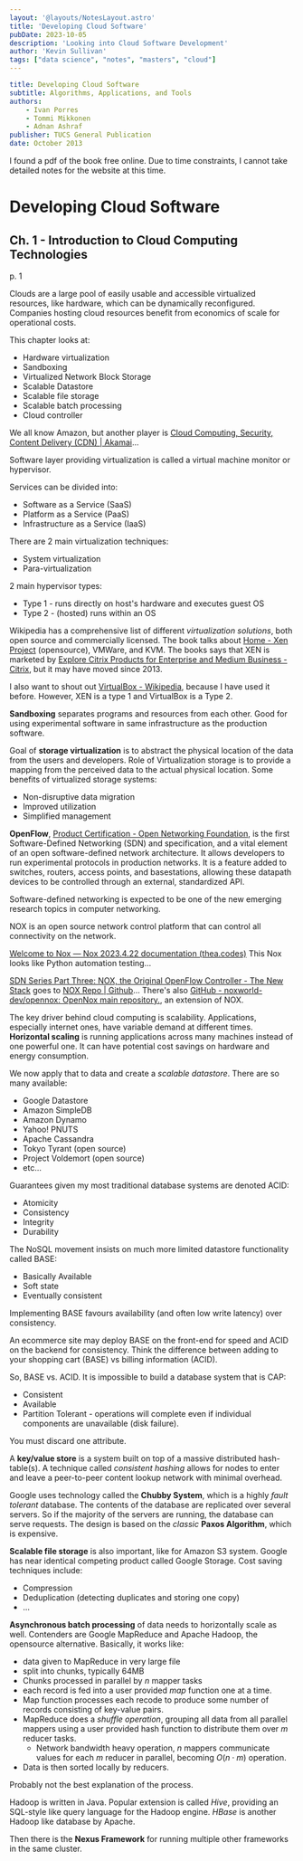 ```yaml
---
layout: '@layouts/NotesLayout.astro'
title: 'Developing Cloud Software'
pubDate: 2023-10-05
description: 'Looking into Cloud Software Development'
author: 'Kevin Sullivan'
tags: ["data science", "notes", "masters", "cloud"]
---
```


```yaml
title: Developing Cloud Software
subtitle: Algorithms, Applications, and Tools
authors:
	- Ivan Porres
	- Tommi Mikkonen
	- Adnan Ashraf
publisher: TUCS General Publication
date: October 2013
```

I found a pdf of the book free online. Due to time constraints, I cannot take detailed notes for the website at this time. 

# Developing Cloud Software

## Ch. 1 - Introduction to Cloud Computing Technologies

p. 1

Clouds are a large pool of easily usable and accessible virtualized resources, like hardware, which can be dynamically reconfigured. Companies hosting cloud resources benefit from economics of scale for operational costs. 

This chapter looks at:
+ Hardware virtualization
+ Sandboxing 
+ Virtualized Network Block Storage
+ Scalable Datastore
+ Scalable file storage
+ Scalable batch processing
+ Cloud controller

We all know Amazon, but another player is [Cloud Computing, Security, Content Delivery (CDN) | Akamai](https://www.akamai.com/)...

Software layer providing virtualization is called a virtual machine monitor or hypervisor. 

Services can be divided into:
+ Software as a Service (SaaS)
+ Platform as a Service (PaaS)
+ Infrastructure as a Service (IaaS)

There are 2 main virtualization techniques:
+ System virtualization
+ Para-virtualization

2 main hypervisor types:
+ Type 1 - runs directly on host's hardware and executes guest OS
+ Type 2 - (hosted) runs within an OS

Wikipedia has a comprehensive list of different _virtualization solutions_, both open source and commercially licensed. The book talks about [Home - Xen Project](https://xenproject.org/) (opensource), VMWare, and KVM. The books says that XEN is marketed by [Explore Citrix Products for Enterprise and Medium Business - Citrix](https://www.citrix.com/products/), but it may have moved since 2013. 

I also want to shout out [VirtualBox - Wikipedia](https://en.wikipedia.org/wiki/VirtualBox), because I have used it before. However, XEN is a type 1 and VirtualBox is a Type 2. 

**Sandboxing** separates programs and resources from each other. Good for using experimental software in same infrastructure as the production software. 

Goal of **storage virtualization** is to abstract the physical location of the data from the users and developers. Role of Virtualization storage is to provide a mapping from the perceived data to the actual physical location. Some benefits of virtualized storage systems:
+ Non-disruptive data migration
+ Improved utilization
+ Simplified management

**OpenFlow**, [Product Certification - Open Networking Foundation](https://opennetworking.org/product-certification/), is the first Software-Defined Networking (SDN) and specification, and a vital element of an open software-defined network architecture. It allows developers to run experimental protocols in production networks. It is a feature added to switches, routers, access points, and basestations, allowing these datapath devices to be controlled through an external, standardized API. 

Software-defined networking is expected to be one of the new emerging research topics in computer networking. 

NOX is an open source network control platform that can control all connectivity on the network. 

[Welcome to Nox — Nox 2023.4.22 documentation (thea.codes)](https://nox.thea.codes/en/stable/index.html) This Nox looks like Python automation testing...

[SDN Series Part Three: NOX, the Original OpenFlow Controller - The New Stack](https://thenewstack.io/sdn-series-part-iii-nox-the-original-openflow-controller/) goes to [NOX Repo | Github](https://github.com/noxrepo/)... There's also [GitHub - noxworld-dev/opennox: OpenNox main repository.](https://github.com/noxworld-dev/opennox), an extension of NOX. 

The key driver behind cloud computing is scalability. Applications, especially internet ones, have variable demand at different times. **Horizontal scaling** is running applications across many machines instead of one powerful one. It can have potential cost savings on hardware and energy consumption. 

We now apply that to data and create a _scalable datastore_. There are so many available:
+ Google Datastore
+ Amazon SimpleDB
+ Amazon Dynamo
+ Yahoo! PNUTS
+ Apache Cassandra
+ Tokyo Tyrant (open source)
+ Project Voldemort (open source)
+ etc...

Guarantees given my most traditional database systems are denoted ACID:
+ Atomicity
+ Consistency
+ Integrity
+ Durability

The NoSQL movement insists on much more limited datastore functionality called BASE:
+ Basically Available
+ Soft state
+ Eventually consistent

Implementing BASE favours availability (and often low write latency) over consistency.

An ecommerce site may deploy BASE on the front-end for speed and ACID on the backend for consistency. Think the difference between adding to your shopping cart (BASE) vs billing information (ACID). 

So, BASE vs. ACID. It is impossible to build a database system that is CAP:
+ Consistent
+ Available
+ Partition Tolerant - operations will complete even if individual components are unavailable (disk failure).

You must discard one attribute. 

A **key/value store** is a system built on top of a massive distributed hash-table(s). A technique called _consistent hashing_ allows for nodes to enter and leave a peer-to-peer content lookup network with minimal overhead. 

Google uses technology called the **Chubby System**, which is a highly _fault tolerant_ database. The contents of the database are replicated over several servers. So if the majority of the servers are running, the database can serve requests. The design is based on the _classic_ **Paxos Algorithm**, which is expensive. 

**Scalable file storage** is also important, like for Amazon S3 system. Google has near identical competing product called Google Storage. Cost saving techniques include:
+ Compression
+ Deduplication (detecting duplicates and storing one copy)
+ ...

**Asynchronous batch processing** of data needs to horizontally scale as well. Contenders are Google MapReduce and Apache Hadoop, the opensource alternative. Basically, it works like:
+ data given to MapReduce in very large file
+ split into chunks, typically 64MB
+ Chunks processed in parallel by $n$ mapper tasks
+ each record is fed into a user provided _map_ function one at a time. 
+ Map function processes each recode to produce some number of records consisting of key-value pairs. 
+ MapReduce does a _shuffle operation_, grouping all data from all parallel mappers using a user provided hash function to distribute them over $m$ reducer tasks. 
	+ Network bandwidth heavy operation, $n$ mappers communicate values for each $m$ reducer in parallel, becoming $O(n \cdot m)$ operation. 
+ Data is then sorted locally by reducers.

Probably not the best explanation of the process. 

Hadoop is written in Java. Popular extension is called _Hive_, providing an SQL-style like query language for the Hadoop engine. _HBase_ is another Hadoop like database by Apache. 

Then there is the **Nexus Framework** for running multiple other frameworks in the same cluster. 
